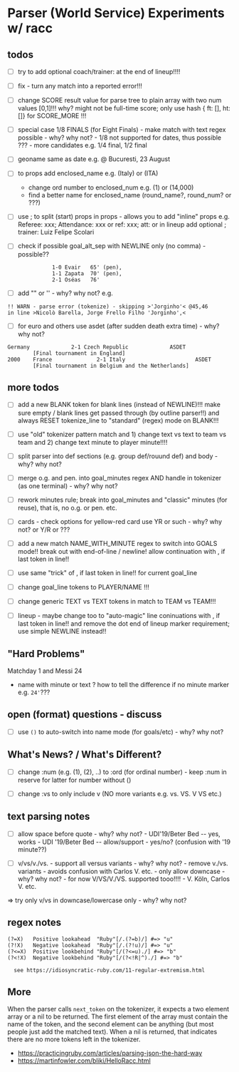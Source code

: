 #  Parser (World Service) Experiments  w/ racc 

## todos

- [ ] try to add optional coach/trainer: at the end of lineup!!!!

- [ ]  fix - turn any match into a reported error!!!

- [ ]  change SCORE result value for parse tree to plain array with two num values [0,1]!!!
        why? might not be full-time score;
        only use hash { ft: [], ht: []} for SCORE_MORE !!!

- [ ] special case 1/8 FINALS  (for Eight Finals)
        - make match with text regex possible - why? why not?
        - 1/8 not supported for dates, thus possible ???
        - more candidates e.g. 1/4 final, 1/2 final

- [ ]  geoname same as date e.g.  @ Bucuresti, 23 August
  

- [ ]  to props add enclosed_name  e.g. (Italy) or (ITA)
      - change ord number to enclosed_num  e.g. (1) or (14,000)
      -  find a better name for enclosed_name  (round_name?, round_num? or ???)


- [ ]  use  ; to split (start) props in props - allows you to add "inline" props
       e.g.     Referee: xxx; Attendance: xxx   or ref: xxx; att:
        or        in lineup add optional ; trainer: Luiz Felipe Scolari    

- [ ]  check if possible goal_alt_sep with NEWLINE only (no comma) - possible??

```
              1-0 Evair   65' (pen),   
              1-1 Zapata  70' (pen),  
              2-1 Oséas   76'         
```

- [ ]   add "" or '' - why? why not? e.g.

```
!! WARN - parse error (tokenize) - skipping >'Jorginho'< @45,46 
in line >Nicolò Barella, Jorge Frello Filho 'Jorginho',<
```


- [ ]  for euro and others use asdet  (after sudden death extra time) - why? why not?

```
Germany             2-1 Czech Republic             ASDET
        [Final tournament in England]
2000    France              2-1 Italy                      ASDET
        [Final tournament in Belgium and the Netherlands]
```

## more todos

- [ ]  add a new BLANK token for blank lines (instead of NEWLINE)!!!
         make sure empty / blank lines get passed through (by outline parser!!)
         and always RESET tokenize_line to "standard" (regex) mode on BLANK!!!  


- [ ]  use "old" tokenizer pattern match
         and 1) change  text vs text  to  team vs team
         and 2) change  text minute   to  player minute!!!!


- [ ]  split parser into def sections (e.g. group def/rouund def) 
           and  body - why? why not?

- [ ]   merge o.g. and pen. into goal_minutes regex
          AND handle in tokenizer (as one terminal) - why? why not?

- [ ]   rework minutes rule;
        break into goal_minutes and "classic" minutes (for reuse),
          that is, no o.g. or pen. etc.

- [ ]   cards - check options for yellow-red card
           use YR or such - why? why not? or Y/R or ???

- [ ]  add a new match NAME_WITH_MINUTE regex
         to switch into GOALS mode!!
           break out with end-of-line / newline!
       allow continuation with , if last token in line!!

- [ ]  use same "trick" of , if last token in line!!
         for current goal_line

- [ ]  change goal_line tokens to PLAYER/NAME !!!
- [ ]  change generic TEXT vs TEXT tokens in match 
         to TEAM vs TEAM!!!

- [ ]  lineup - maybe change too to "auto-magic" 
           line coninuations with , if last token in line!!
            and remove the dot end of lineup marker requirement;
             use simple NEWLINE instead!!


## "Hard Problems"

Matchday 1    and Messi 24

-  name with minute   or text ?
    how to tell the difference if no minute marker e.g. `24'`??? 


## open (format) questions - discuss

- [ ]   use `()` to auto-switch into name mode (for goals/etc) - why? why not?



## What's News? / What's Different?


- [ ]  change :num (e.g. (1), (2), ..)  to :ord  (for ordinal number)
       - keep :num in reserve for latter for number without ()

- [ ]  change :vs  to only include  v  (NO more variants e.g. vs. VS. V VS etc.)


## text parsing notes

- [ ]  allow space before quote - why? why not?
       - UDI'19/Beter Bed     -- yes, works
       - UDI '19/Beter Bed    -- allow/support - yes/no?   (confusion with '19 minute??)


- [ ]  v/vs/v./vs.  - support all versus variants - why? why not?
       - remove  v./vs. variants - avoids confusion with Carlos V. etc.
       - only allow downcase - why? why not?
       - for now V/VS/V./VS.  supported tooo!!!!
         - V. Köln, Carlos V. etc.

=>  try only v/vs in downcase/lowercase only - why? why not?



## regex notes

```
(?=X)	Positive lookahead	"Ruby"[/.(?=b)/] #=> "u"
(?!X)	Negative lookahead	"Ruby"[/.(?!u)/] #=> "u"
(?<=X)	Positive lookbehind	"Ruby"[/(?<=u)./] #=> "b"
(?<!X)	Negative lookbehind	"Ruby"[/(?<!R|^)./] #=> "b"

  see https://idiosyncratic-ruby.com/11-regular-extremism.html
```


## More

When the parser calls `next_token` on the tokenizer, 
it expects a two element array or a nil to be returned. 
The first element of the array must contain the name of the token, 
and the second element can be anything (but most people just add the matched text). 
When a nil is returned, that indicates there are no more tokens 
left in the tokenizer.

- <https://practicingruby.com/articles/parsing-json-the-hard-way>
- <https://martinfowler.com/bliki/HelloRacc.html>






